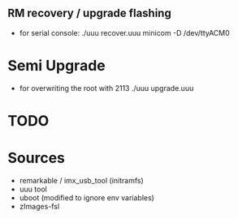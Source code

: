 ## RM recovery / upgrade flashing

- for serial console: 
	./uuu recover.uuu
	minicom -D /dev/ttyACM0


# Semi Upgrade
- for overwriting the root with 2113
	./uuu upgrade.uuu

# TODO
# Sources
- remarkable / imx_usb_tool (initramfs)
- uuu tool
- uboot (modified to ignore env variables)
- zImages-fsl

